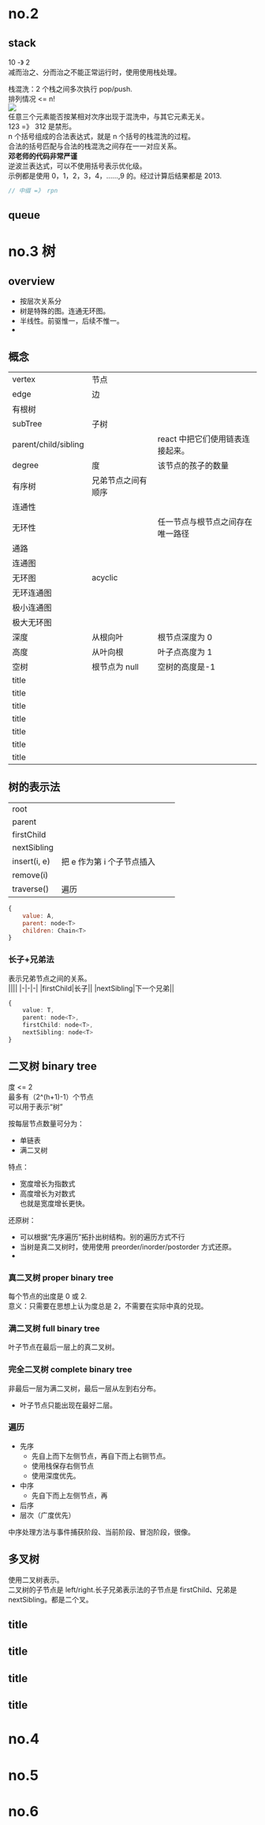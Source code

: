 # no.2

## stack

10 -》 2  
减而治之、分而治之不能正常运行时，使用使用栈处理。

栈混洗：2 个栈之间多次执行 pop/push.  
排列情况 <= n!  
![](/coursera/dsa/2/stackSum.png)  
任意三个元素能否按某相对次序出现于混洗中，与其它元素无关。  
123 =》 312 是禁形。  
n 个括号组成的合法表达式，就是 n 个括号的栈混洗的过程。  
合法的括号匹配与合法的栈混洗之间存在一一对应关系。  
**邓老师的代码非常严谨**  
逆波兰表达式，可以不使用括号表示优化级。  
示例都是使用 0，1，2，3，4，……,9 的。经过计算后结果都是 2013.

```js
// 中缀 =》 rpn
```

## queue

# no.3 树

## overview

- 按层次关系分
- 树是特殊的图。连通无环图。
- 半线性。前驱惟一，后续不惟一。
-

## 概念

|                      |                    |                                  |
| -------------------- | ------------------ | -------------------------------- |
| vertex               | 节点               |                                  |
| edge                 | 边                 |                                  |
| 有根树               |                    |                                  |
| subTree              | 子树               |                                  |
| parent/child/sibling |                    | react 中把它们使用链表连接起来。 |
| degree               | 度                 | 该节点的孩子的数量               |
| 有序树               | 兄弟节点之间有顺序 |                                  |
| 连通性               |                    |                                  |
| 无环性               |                    | 任一节点与根节点之间存在唯一路径 |
| 通路                 |                    |                                  |
| 连通图               |                    |                                  |
| 无环图               | acyclic            |                                  |
| 无环连通图           |                    |                                  |
| 极小连通图           |                    |                                  |
| 极大无环图           |                    |                                  |
| 深度                 | 从根向叶           | 根节点深度为 0                   |
| 高度                 | 从叶向根           | 叶子点高度为 1                   |
| 空树                 | 根节点为 null      | 空树的高度是-1                   |
| title                |                    |                                  |
| title                |                    |                                  |
| title                |                    |                                  |
| title                |                    |                                  |
| title                |                    |                                  |
| title                |                    |                                  |
| title                |                    |                                  |

## 树的表示法

|              |                            |     |     |
| ------------ | -------------------------- | --- | --- |
| root         |                            |     |     |
| parent       |                            |     |     |
| firstChild   |                            |     |     |
| nextSibling  |                            |     |     |
| insert(i, e) | 把 e 作为第 i 个子节点插入 |     |     |
| remove(i)    |                            |     |     |
| traverse()   | 遍历                       |     |     |

```js
{
    value: A,
    parent: node<T>
    children: Chain<T>
}
```

### 长子+兄弟法

表示兄弟节点之间的关系。  
||||
|-|-|-|
|firstChild|长子||
|nextSibling|下一个兄弟||

```ts
{
    value: T,
    parent: node<T>,
    firstChild: node<T>,
    nextSibling: node<T>
}
```

## 二叉树 binary tree

度 <= 2  
最多有（2^(h+1)-1）个节点  
可以用于表示“树”

按每层节点数量可分为：

- 单链表
- 满二叉树

特点：

- 宽度增长为指数式
- 高度增长为对数式  
  也就是宽度增长更快。

还原树：

- 可以根据“先序遍历”拓扑出树结构。别的遍历方式不行
- 当树是真二叉树时，使用使用 preorder/inorder/postorder 方式还原。
-

### 真二叉树 proper binary tree

每个节点的出度是 0 或 2.  
意义：只需要在思想上认为度总是 2，不需要在实际中真的兑现。

### 满二叉树 full binary tree

叶子节点在最后一层上的真二叉树。

### 完全二叉树 complete binary tree

非最后一层为满二叉树，最后一层从左到右分布。

- 叶子节点只能出现在最好二层。

### 遍历

- 先序
  - 先自上而下左侧节点，再自下而上右铡节点。
  - 使用栈保存右侧节点
  - 使用深度优先。
- 中序
  - 先自下而上左侧节点，再
- 后序
- 层次（广度优先）

中序处理方法与事件捕获阶段、当前阶段、冒泡阶段，很像。

## 多叉树

使用二叉树表示。  
二叉树的子节点是 left/right.长子兄弟表示法的子节点是 firstChild、兄弟是 nextSibling。都是二个叉。

## title

## title

## title

## title

# no.4

# no.5

# no.6
